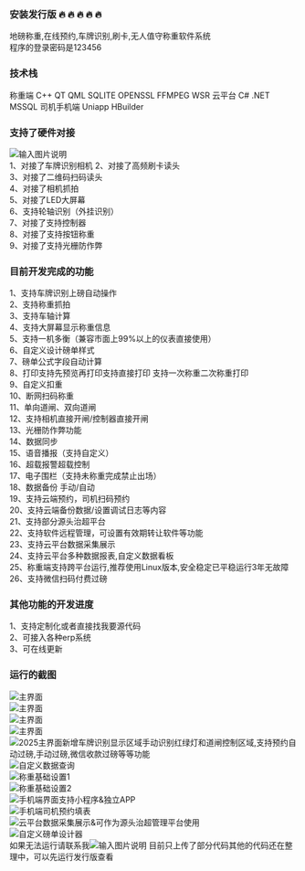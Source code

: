 ### 安装发行版 :fire:  :fire:  :fire:  :fire:  :fire: 


地磅称重,在线预约,车牌识别,刷卡,无人值守称重软件系统  
程序的登录密码是123456


### 技术栈
称重端 C++ QT QML SQLITE OPENSSL FFMPEG WSR
云平台 C# .NET MSSQL
司机手机端 Uniapp HBuilder

### 支持了硬件对接   

![输入图片说明](88.jpg)  
1、对接了车牌识别相机 
2、对接了高频刷卡读头  
3、对接了二维码扫码读头  
4、对接了相机抓拍  
5、对接了LED大屏幕  
6、支持轮轴识别（外挂识别）  
7、对接了支持控制器  
8、对接了支持按钮称重  
9、对接了支持光栅防作弊  

### 目前开发完成的功能   

1、支持车牌识别上磅自动操作  
2、支持称重抓拍  
3、支持车轴计算  
4、支持大屏幕显示称重信息  
5、支持一机多衡（兼容市面上99%以上的仪表直接使用）  
6、自定义设计磅单样式  
7、磅单公式字段自动计算  
8、打印支持先预览再打印支持直接打印 支持一次称重二次称重打印  
9、自定义扣重  
10、断网扫码称重  
11、单向道闸、双向道闸  
12、支持相机直接开闸/控制器直接开闸  
13、光栅防作弊功能  
14、数据同步  
15、语音播报（支持自定义）  
16、超载报警超载控制  
17、电子围栏（支持未称重完成禁止出场）  
18、数据备份 手动/自动  
19、支持云端预约，司机扫码预约  
20、支持云端备份数据/设置调试日志等内容  
21、支持部分源头治超平台  
22、支持软件远程管理，可设置有效期转让软件等功能    
23、支持云平台数据采集展示    
24、支持云平台多种数据报表,自定义数据看板    
25、称重端支持跨平台运行,推荐使用Linux版本,安全稳定已平稳运行3年无故障    
26、支持微信扫码付费过磅

### 其他功能的开发进度  
 
1、支持定制化或者直接找我要源代码  
2、可接入各种erp系统  
3、可在线更新  

### 运行的截图  

![主界面](2501.png)  
![主界面](0001.png)  
![主界面](0002.png)  
![主界面](0003.png)  
![2025主界面新增车牌识别显示区域手动识别红绿灯和道闸控制区域,支持预约自动过磅,手动过磅,微信收款过磅等等功能](2502.jpg)  
![自定义数据查询](2.jpg)  
![称重基础设置1](5.jpg)  
![称重基础设置2](6.jpg)  
![手机端界面支持小程序&独立APP](9.jpg)   
![手机端司机预约填表](10.jpg)   
![云平台数据采集展示&可作为源头治超管理平台使用](11.jpg)   
![自定义磅单设计器](8.jpg)   
如果无法运行请联系我![输入图片说明](8788.jpg)
目前只上传了部分代码其他的代码还在整理中，可以先运行发行版查看
